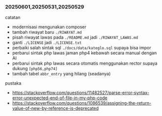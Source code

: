 
### 20250601,20250531,20250529

catatan
- modernisasi mengunakan composer
- tambah riwayat baru  `./RIWAYAT.md`
- pisah riwayat lawas pada `./README.md` jadi `./RIWAYAT_LAWAS.md`
- ganti `./LICENSE` jadi `./LICENSE.txt`
- perbaiki salah sintak sql `./docs/data/kateglo.sql` supaya bisa impor
- perbarui sintak php lawas jaman php4 kebawah secara manual dengan AI
- perbarui sintak php lawas secara otomatis menggunakan rector supaya dukung `[php56,php74]`
- tambah tabel `abbr_entry` yang hilang (seadanya)

pustaka
- https://stackoverflow.com/questions/11482527/parse-error-syntax-error-unexpected-end-of-file-in-my-php-code
- https://stackoverflow.com/questions/1086539/assigning-the-return-value-of-new-by-reference-is-deprecated
